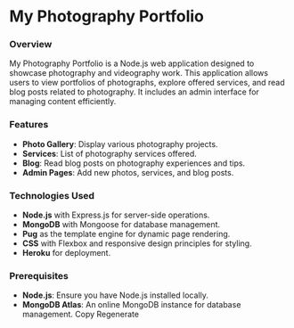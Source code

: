 # My Photography Portfolio

### Overview
My Photography Portfolio is a Node.js web application designed to showcase photography and videography work. This application allows users to view portfolios of photographs, explore offered services, and read blog posts related to photography. It includes an admin interface for managing content efficiently.

### Features
- **Photo Gallery**: Display various photography projects.
- **Services**: List of photography services offered.
- **Blog**: Read blog posts on photography experiences and tips.
- **Admin Pages**: Add new photos, services, and blog posts.

### Technologies Used
- **Node.js** with Express.js for server-side operations.
- **MongoDB** with Mongoose for database management.
- **Pug** as the template engine for dynamic page rendering.
- **CSS** with Flexbox and responsive design principles for styling.
- **Heroku** for deployment.

### Prerequisites
- **Node.js**: Ensure you have Node.js installed locally.
- **MongoDB Atlas**: An online MongoDB instance for database management.
Copy
Regenerate

